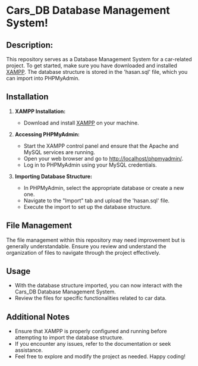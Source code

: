 # Cars_DB Database Management System!

## Description:

This repository serves as a Database Management System for a car-related project. To get started, make sure you have downloaded and installed [XAMPP](https://www.apachefriends.org/index.html). The database structure is stored in the 'hasan.sql' file, which you can import into PHPMyAdmin.

## Installation

1. **XAMPP Installation:**
   - Download and install [XAMPP](https://www.apachefriends.org/index.html) on your machine.

2. **Accessing PHPMyAdmin:**
   - Start the XAMPP control panel and ensure that the Apache and MySQL services are running.
   - Open your web browser and go to [http://localhost/phpmyadmin/](http://localhost/phpmyadmin/).
   - Log in to PHPMyAdmin using your MySQL credentials.

3. **Importing Database Structure:**
   - In PHPMyAdmin, select the appropriate database or create a new one.
   - Navigate to the "Import" tab and upload the 'hasan.sql' file.
   - Execute the import to set up the database structure.

## File Management

The file management within this repository may need improvement but is generally understandable. Ensure you review and understand the organization of files to navigate through the project effectively.

## Usage

- With the database structure imported, you can now interact with the Cars_DB Database Management System.
- Review the files for specific functionalities related to car data.

## Additional Notes

- Ensure that XAMPP is properly configured and running before attempting to import the database structure.
- If you encounter any issues, refer to the documentation or seek assistance.
- Feel free to explore and modify the project as needed. Happy coding!
